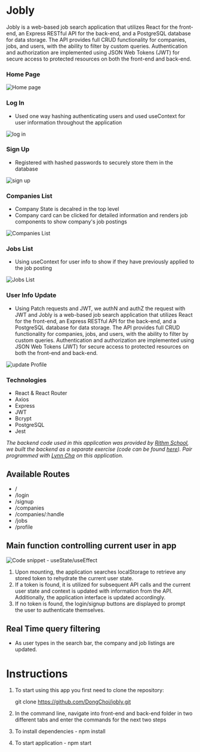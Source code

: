 # Jobly

Jobly is a web-based job search application that utilizes React for the front-end, an Express RESTful API for the back-end, and a PostgreSQL database for data storage. The API provides full CRUD functionality for companies, jobs, and users, with the ability to filter by custom queries. Authentication and authorization are implemented using JSON Web Tokens (JWT) for secure access to protected resources on both the front-end and back-end.

### Home Page

![Home page](./public/screenshots/HomePage.png "Homepage")

### Log In
- Used one way hashing authenticating users and used useContext for user information throughout the application


![log in ](./public/screenshots/Login.png "Log in")

### Sign Up
- Registered with hashed passwords to securely store them in the database


![sign up](./public/screenshots/SignUp.png "Sign up")

### Companies List
- Company State is decalred in the top level
- Company card can be clicked for detailed information and renders job components to show company's job postings


![Companies List](./public/screenshots/CompaniesList.png "Companies List")

### Jobs List
- Using useContext for user info to show if they have previously applied to the job posting


![Jobs List](./public/screenshots/JobsList.png "Jobs List")



### User Info Update
- Using Patch requests and JWT, we authN and authZ the request with JWT and 
Jobly is a web-based job search application that utilizes React for the front-end, an Express RESTful API for the back-end, and a PostgreSQL database for data storage. The API provides full CRUD functionality for companies, jobs, and users, with the ability to filter by custom queries. Authentication and authorization are implemented using JSON Web Tokens (JWT) for secure access to protected resources on both the front-end and back-end.

![update Profile](./public/screenshots/updateProfileForm.png "update Profile")




### Technologies
- React & React Router
- Axios
- Express
- JWT
- Bcrypt
- PostgreSQL
- Jest

_The backend code used in this application was provided by [Rithm School](https://www.rithmschool.com/), we built the backend as a separate exercise (code can be found [here](https://github.com/DongChoi/express-jobly)). Pair programmed with [Lynn Cha](https://github.com/lynecha) on this application._

## Available Routes

- /
- /login
- /signup
- /companies
- /companies/:handle
- /jobs
- /profile

## Main function controlling current user in app

![Code snippet - useState/useEffect](./public/screenshots/AppStateAndUseEffect.png "Code snippet - useState/useEffect")


1. Upon mounting, the application searches localStorage to retrieve any stored token to rehydrate the current user state.
2. If a token is found, it is utilized for subsequent API calls and the current user state and context is updated with information from the API. Additionally, the application interface is updated accordingly.
3. If no token is found, the login/signup buttons are displayed to prompt the user to authenticate themselves.

## Real Time query filtering

- As user types in the search bar, the company and job listings are updated.

# Instructions
1. To start using this app you first need to clone the repository:

   git clone https://github.com/DongChoi/jobly.git

2. In the command line, navigate into front-end and back-end folder 
   in two different tabs and enter the commands for the next two steps


3. To install dependencies - npm install


4. To start application - npm start
